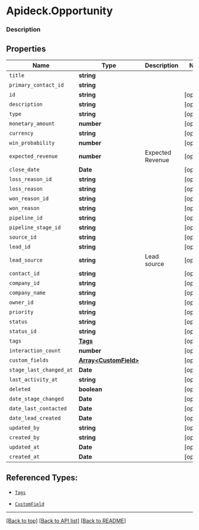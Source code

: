 # Apideck.Opportunity

### Description

## Properties
Name | Type | Description | Notes
------------ | ------------- | ------------- | -------------
`title` | **string** |  | 
`primary_contact_id` | **string** |  | 
`id` | **string** |  | [optional] 
`description` | **string** |  | [optional] 
`type` | **string** |  | [optional] 
`monetary_amount` | **number** |  | [optional] 
`currency` | **string** |  | [optional] 
`win_probability` | **number** |  | [optional] 
`expected_revenue` | **number** | Expected Revenue | [optional] 
`close_date` | **Date** |  | [optional] 
`loss_reason_id` | **string** |  | [optional] 
`loss_reason` | **string** |  | [optional] 
`won_reason_id` | **string** |  | [optional] 
`won_reason` | **string** |  | [optional] 
`pipeline_id` | **string** |  | [optional] 
`pipeline_stage_id` | **string** |  | [optional] 
`source_id` | **string** |  | [optional] 
`lead_id` | **string** |  | [optional] 
`lead_source` | **string** | Lead source | [optional] 
`contact_id` | **string** |  | [optional] 
`company_id` | **string** |  | [optional] 
`company_name` | **string** |  | [optional] 
`owner_id` | **string** |  | [optional] 
`priority` | **string** |  | [optional] 
`status` | **string** |  | [optional] 
`status_id` | **string** |  | [optional] 
`tags` | [**Tags**](Tags.md) |  | [optional] 
`interaction_count` | **number** |  | [optional] 
`custom_fields` | [**Array&lt;CustomField&gt;**](CustomField.md) |  | [optional] 
`stage_last_changed_at` | **Date** |  | [optional] 
`last_activity_at` | **string** |  | [optional] 
`deleted` | **boolean** |  | [optional] 
`date_stage_changed` | **Date** |  | [optional] 
`date_last_contacted` | **Date** |  | [optional] 
`date_lead_created` | **Date** |  | [optional] 
`updated_by` | **string** |  | [optional] 
`created_by` | **string** |  | [optional] 
`updated_at` | **Date** |  | [optional] 
`created_at` | **Date** |  | [optional] 





## Referenced Types:


























* [`Tags`](Tags.md)

* [`CustomField`](CustomField.md)











---

[[Back to top]](#) [[Back to API list]](../../../../README.md#documentation-for-api-endpoints) [[Back to README]](../../../../README.md)


